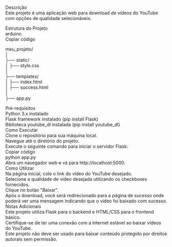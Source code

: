 Descrição<br/>
Este projeto é uma aplicação web para download de vídeos do YouTube com opções de qualidade selecionáveis.<br/>

Estrutura do Projeto<br/>
arduino<br/>
Copiar código<br/>



meu_projeto/ <br/>
│<br/>
├── static/<br/>
│   ├── style.css<br/>
│<br/>
├── templates/<br/>
│   ├── index.html<br/>
│   ├── success.html<br/>
│<br/>
├── app.py<br/>



Pré-requisitos<br/>
Python 3.x instalado<br/>
Flask framework instalado (pip install Flask)<br/>
Biblioteca youtube_dl instalada (pip install youtube_dl)<br/>
Como Executar<br/>
Clone o repositório para sua máquina local.<br/>
Navegue até o diretório do projeto.<br/>
Execute o seguinte comando para iniciar o servidor Flask:<br/>
Copiar código<br/>
python app.py<br/>
Abra um navegador web e vá para http://localhost:5000.<br/>
Como Utilizar<br/>
Na página inicial, cole o link do vídeo do YouTube desejado.<br/>
Selecione a qualidade de vídeo desejada utilizando os checkboxes fornecidos.<br/>
Clique no botão "Baixar".<br/>
Após o download, você será redirecionado para a página de sucesso onde poderá ver uma mensagem indicando que o vídeo foi baixado com sucesso.<br/>
Notas Adicionais<br/>
Este projeto utiliza Flask para o backend e HTML/CSS para o frontend básico.<br/>
Certifique-se de ter uma conexão com a internet estável ao baixar vídeos do YouTube.<br/>
Este projeto não deve ser usado para baixar conteúdo protegido por direitos autorais sem permissão.<br/>
